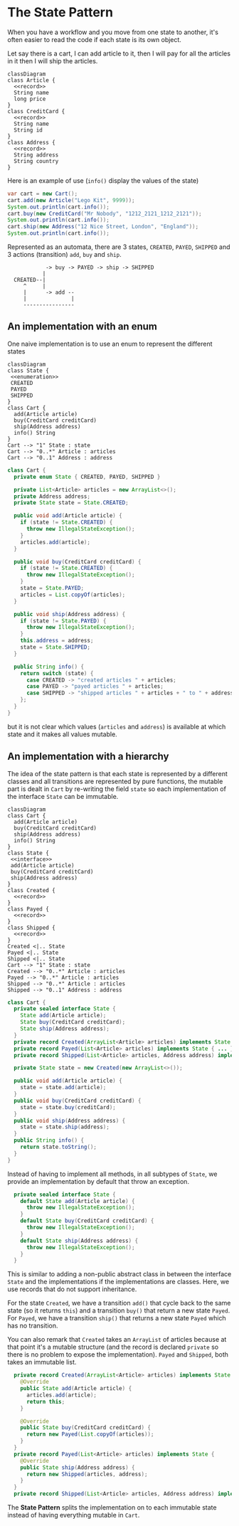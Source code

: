 # The State Pattern

When you have a workflow and you move from one state to another,
it's often easier to read the code if each state is its own object.

Let say there is a cart, I can add article to it, then I will pay for all the articles in it then
I will ship the articles.

```mermaid
classDiagram
class Article {
  <<record>>
  String name
  long price
}
class CreditCard {
  <<record>>
  String name
  String id
}
class Address {
  <<record>>
  String address
  String country
}
```

Here is an example of use (`info()` display the values of the state)
```java
var cart = new Cart();
cart.add(new Article("Lego Kit", 9999));
System.out.println(cart.info());
cart.buy(new CreditCard("Mr Nobody", "1212_2121_1212_2121"));
System.out.println(cart.info());
cart.ship(new Address("12 Nice Street, London", "England"));
System.out.println(cart.info());
```

Represented as an automata, there are 3 states, `CREATED`, `PAYED`, `SHIPPED` and
3 actions (transition) `add`, `buy` and `ship`.

```
            -> buy -> PAYED -> ship -> SHIPPED
           |
  CREATED--|
     ^     |
     |      -> add --
     |              |
     ----------------
```

## An implementation with an enum

One naive implementation is to use an enum to represent the different states

```mermaid
classDiagram
class State {
 <<enumeration>>
 CREATED
 PAYED
 SHIPPED
}
class Cart {
  add(Article article)
  buy(CreditCard creditCard)
  ship(Address address)
  info() String
}
Cart --> "1" State : state
Cart --> "0..*" Article : articles
Cart --> "0..1" Address : address
```

```java
class Cart {
  private enum State { CREATED, PAYED, SHIPPED }

  private List<Article> articles = new ArrayList<>();
  private Address address;
  private State state = State.CREATED;

  public void add(Article article) {
    if (state != State.CREATED) {
      throw new IllegalStateException();
    }
    articles.add(article);
  }

  public void buy(CreditCard creditCard) {
    if (state != State.CREATED) {
      throw new IllegalStateException();
    }
    state = State.PAYED;
    articles = List.copyOf(articles);
  }

  public void ship(Address address) {
    if (state != State.PAYED) {
      throw new IllegalStateException();
    }
    this.address = address;
    state = State.SHIPPED;
  }

  public String info() {
    return switch (state) {
      case CREATED -> "created articles " + articles;
      case PAYED -> "payed articles " + articles;
      case SHIPPED -> "shipped articles " + articles + " to " + address;
    };
  }
}
```

but it is not clear which values (`articles` and `address`) is available at which state 
and it makes all values mutable.


## An implementation with a hierarchy

The idea of the state pattern is that each state is represented by a different classes
and all transitions are represented by pure functions, the mutable part is dealt in `Cart`
by re-writing the field `state` so each implementation of the interface `State` can be immutable.

```mermaid
classDiagram
class Cart {
  add(Article article)
  buy(CreditCard creditCard)
  ship(Address address)
  info() String
}
class State {
 <<interface>>
 add(Article article)
 buy(CreditCard creditCard)
 ship(Address address)
}
class Created {
  <<record>>
}
class Payed {
  <<record>>
}
class Shipped {
  <<record>>
}
Created <|.. State
Payed <|.. State
Shipped <|.. State
Cart --> "1" State : state
Created --> "0..*" Article : articles
Payed --> "0..*" Article : articles
Shipped --> "0..*" Article : articles
Shipped --> "0..1" Address : address
```

```java
class Cart {
  private sealed interface State {
    State add(Article article);
    State buy(CreditCard creditCard);
    State ship(Address address);
  }
  private record Created(ArrayList<Article> articles) implements State { ... }
  private record Payed(List<Article> articles) implements State { ... }
  private record Shipped(List<Article> articles, Address address) implements State { ... }

  private State state = new Created(new ArrayList<>());

  public void add(Article article) {
    state = state.add(article);
  }
  public void buy(CreditCard creditCard) {
    state = state.buy(creditCard);
  }
  public void ship(Address address) {
    state = state.ship(address);
  }
  public String info() {
    return state.toString();
  }
}
```

Instead of having to implement all methods, in all subtypes of `State`,
we provide an implementation by default that throw an exception.

```java
  private sealed interface State {
    default State add(Article article) {
      throw new IllegalStateException();
    }
    default State buy(CreditCard creditCard) {
      throw new IllegalStateException();
    }
    default State ship(Address address) {
      throw new IllegalStateException();
    }
  }
```

This is similar to adding a non-public abstract class in between the interface `State` and the implementations
if the implementations are classes. Here, we use records that do not support inheritance.

For the state `Created`, we have a transition `add()` that cycle back to the same state (so it returns `this`)
and a transition `buy()` that return a new state `Payed`. For `Payed`, we have a transition `ship()`
that returns a new state `Payed` which has no transition.

You can also remark that `Created` takes an `ArrayList` of articles because at that point it's a mutable structure
(and the record is declared `private` so there is no problem to expose the implementation). `Payed` and
`Shipped`, both takes an immutable list.

```java
  private record Created(ArrayList<Article> articles) implements State {
    @Override
    public State add(Article article) {
      articles.add(article);
      return this;
    }

    @Override
    public State buy(CreditCard creditCard) {
      return new Payed(List.copyOf(articles));
    }
  }
  private record Payed(List<Article> articles) implements State {
    @Override
    public State ship(Address address) {
      return new Shipped(articles, address);
    }
  }
  private record Shipped(List<Article> articles, Address address) implements State { }
```

The **State Pattern** splits the implementation on to each immutable state instead of having everything
mutable in `Cart`.
